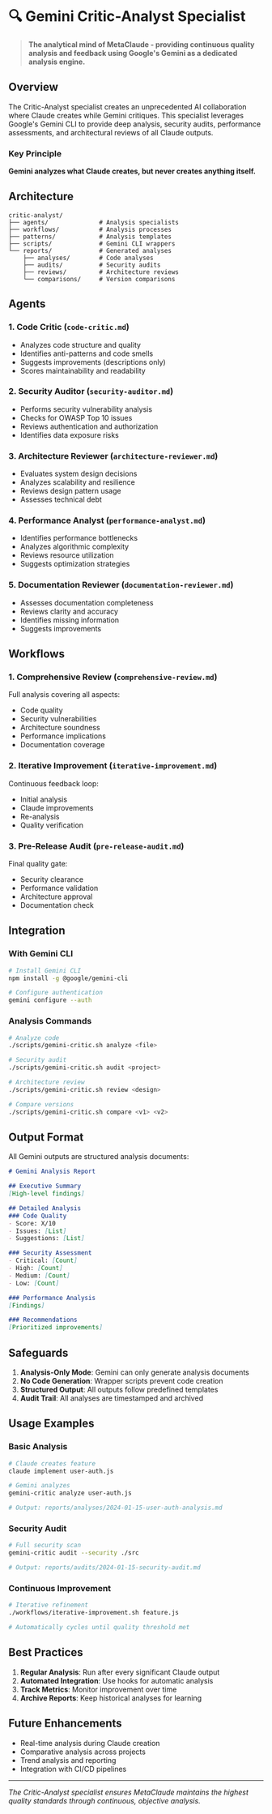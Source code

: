 # 🔍 Gemini Critic-Analyst Specialist

> **The analytical mind of MetaClaude - providing continuous quality analysis and feedback using Google's Gemini as a dedicated analysis engine.**

## Overview

The Critic-Analyst specialist creates an unprecedented AI collaboration where Claude creates while Gemini critiques. This specialist leverages Google's Gemini CLI to provide deep analysis, security audits, performance assessments, and architectural reviews of all Claude outputs.

### Key Principle

**Gemini analyzes what Claude creates, but never creates anything itself.**

## Architecture

```
critic-analyst/
├── agents/              # Analysis specialists
├── workflows/           # Analysis processes
├── patterns/            # Analysis templates
├── scripts/             # Gemini CLI wrappers
└── reports/             # Generated analyses
    ├── analyses/        # Code analyses
    ├── audits/          # Security audits
    ├── reviews/         # Architecture reviews
    └── comparisons/     # Version comparisons
```

## Agents

### 1. Code Critic (`code-critic.md`)
- Analyzes code structure and quality
- Identifies anti-patterns and code smells
- Suggests improvements (descriptions only)
- Scores maintainability and readability

### 2. Security Auditor (`security-auditor.md`)
- Performs security vulnerability analysis
- Checks for OWASP Top 10 issues
- Reviews authentication and authorization
- Identifies data exposure risks

### 3. Architecture Reviewer (`architecture-reviewer.md`)
- Evaluates system design decisions
- Analyzes scalability and resilience
- Reviews design pattern usage
- Assesses technical debt

### 4. Performance Analyst (`performance-analyst.md`)
- Identifies performance bottlenecks
- Analyzes algorithmic complexity
- Reviews resource utilization
- Suggests optimization strategies

### 5. Documentation Reviewer (`documentation-reviewer.md`)
- Assesses documentation completeness
- Reviews clarity and accuracy
- Identifies missing information
- Suggests improvements

## Workflows

### 1. Comprehensive Review (`comprehensive-review.md`)
Full analysis covering all aspects:
- Code quality
- Security vulnerabilities
- Architecture soundness
- Performance implications
- Documentation coverage

### 2. Iterative Improvement (`iterative-improvement.md`)
Continuous feedback loop:
- Initial analysis
- Claude improvements
- Re-analysis
- Quality verification

### 3. Pre-Release Audit (`pre-release-audit.md`)
Final quality gate:
- Security clearance
- Performance validation
- Architecture approval
- Documentation check

## Integration

### With Gemini CLI

```bash
# Install Gemini CLI
npm install -g @google/gemini-cli

# Configure authentication
gemini configure --auth
```

### Analysis Commands

```bash
# Analyze code
./scripts/gemini-critic.sh analyze <file>

# Security audit
./scripts/gemini-critic.sh audit <project>

# Architecture review
./scripts/gemini-critic.sh review <design>

# Compare versions
./scripts/gemini-critic.sh compare <v1> <v2>
```

## Output Format

All Gemini outputs are structured analysis documents:

```markdown
# Gemini Analysis Report

## Executive Summary
[High-level findings]

## Detailed Analysis
### Code Quality
- Score: X/10
- Issues: [List]
- Suggestions: [List]

### Security Assessment
- Critical: [Count]
- High: [Count]
- Medium: [Count]
- Low: [Count]

### Performance Analysis
[Findings]

### Recommendations
[Prioritized improvements]
```

## Safeguards

1. **Analysis-Only Mode**: Gemini can only generate analysis documents
2. **No Code Generation**: Wrapper scripts prevent code creation
3. **Structured Output**: All outputs follow predefined templates
4. **Audit Trail**: All analyses are timestamped and archived

## Usage Examples

### Basic Analysis
```bash
# Claude creates feature
claude implement user-auth.js

# Gemini analyzes
gemini-critic analyze user-auth.js

# Output: reports/analyses/2024-01-15-user-auth-analysis.md
```

### Security Audit
```bash
# Full security scan
gemini-critic audit --security ./src

# Output: reports/audits/2024-01-15-security-audit.md
```

### Continuous Improvement
```bash
# Iterative refinement
./workflows/iterative-improvement.sh feature.js

# Automatically cycles until quality threshold met
```

## Best Practices

1. **Regular Analysis**: Run after every significant Claude output
2. **Automated Integration**: Use hooks for automatic analysis
3. **Track Metrics**: Monitor improvement over time
4. **Archive Reports**: Keep historical analyses for learning

## Future Enhancements

- Real-time analysis during Claude creation
- Comparative analysis across projects
- Trend analysis and reporting
- Integration with CI/CD pipelines

---

*The Critic-Analyst specialist ensures MetaClaude maintains the highest quality standards through continuous, objective analysis.*
